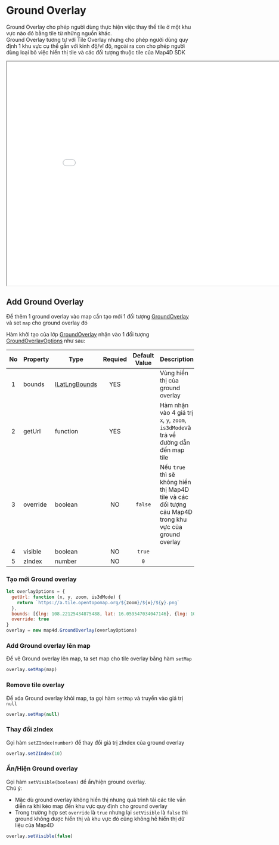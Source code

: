 # Ground Overlay

Ground Overlay cho phép người dùng thực hiện việc thay thế tile ở một khu vực nào đó bằng tile từ những nguồn khác.  
Ground Overlay tương tự với Tile Overlay nhưng cho phép người dùng quy định 1 khu vực cụ thể gắn với kinh độ/vĩ độ, ngoài ra con cho phép người dùng loại bỏ việc hiển thị tile và các đối tượng thuộc tile của Map4D SDK

<iframe src="./html/ground-overlay.html" style="min-width: 900px;" height="600px"></iframe>

## Add Ground Overlay

Để thêm 1 ground overlay vào map cần tạo mới 1 đối tượng [GroundOverlay](/reference/ground-overlay?id=groundoverlay-class) và set `map` cho ground overlay đó

Hàm khởi tạo của lớp [GroundOverlay](/reference/ground-overlay?id=groundoverlay-class) nhận vào 1 đối tượng [GroundOverlayOptions](/reference/ground-overlay?id=groundoverlayoptions-interface) như sau:

|  No | Property | Type                                                     | Requied | Default Value | Description                                                                                             |
| :-: | -------- | -------------------------------------------------------- | :-----: | :-----------: | ------------------------------------------------------------------------------------------------------- |
|  1  | bounds   | [ILatLngBounds](/reference/coordinates?id=ilatlngbounds) |   YES   |               | Vùng hiển thị của ground overlay                                                                        |
|  2  | getUrl   | function                                                 |   YES   |               | Hàm nhận vào 4 giá trị `x`, `y`, `zoom`, `is3dMode`và trả về đường dẫn đến map tile                     |
|  3  | override | boolean                                                  |    NO   |    `false`    | Nếu `true` thì sẽ không hiển thị Map4D tile và các đối tượng cảu Map4D trong khu vực của ground overlay |
|  4  | visible  | boolean                                                  |    NO   |     `true`    |                                                                                                         |
|  5  | zIndex   | number                                                   |    NO   |      `0`      |                                                                                                         |


### Tạo mới Ground overlay

```js
let overlayOptions = {
  getUrl: function (x, y, zoom, is3dMode) {
    return `https://a.tile.opentopomap.org/${zoom}/${x}/${y}.png`
  },
  bounds: [{lng: 108.22125434875488, lat: 16.059547034047146}, {lng: 108.23086738586424, lat: 16.075630202564316}],
  override: true
}
overlay = new map4d.GroundOverlay(overlayOptions)
```

### Add Ground overlay lên map

Để vẽ Ground overlay lên map, ta set map cho tile overlay bằng hàm `setMap`

```js
overlay.setMap(map)
```

### Remove tile overlay
Để xóa Ground overlay khỏi map, ta gọi hàm `setMap` và truyền vào giá trị `null`

```js
overlay.setMap(null)
```

### Thay đổi zIndex

Gọi hàm `setZIndex(number)` để thay đổi giá trị zIndex của ground overlay

```js
overlay.setZIndex(10)
```

### Ẩn/Hiện Ground overlay

Gọi hàm `setVisible(boolean)` để ẩn/hiện ground overlay.  
Chú ý:
- Mặc dù ground overlay không hiển thị nhưng quá trình tải các tile vẫn diễn ra khi kéo map đến khu vực quy định cho ground overlay
- Trong trường hợp set `override` là `true` nhưng lại `setVisible` là `false` thì ground không được hiển thị và khu vực đó cũng không hề hiển thị dữ liệu của Map4D

```js
overlay.setVisible(false)
```
